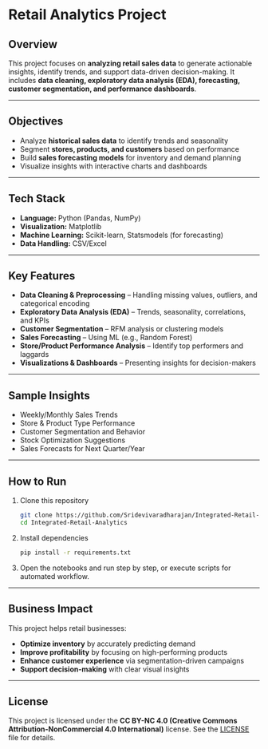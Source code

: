 # Retail Analytics Project

## Overview

This project focuses on **analyzing retail sales data** to generate actionable insights, identify trends, and support data-driven decision-making.
It includes **data cleaning, exploratory data analysis (EDA), forecasting, customer segmentation, and performance dashboards**.

---

## Objectives

* Analyze **historical sales data** to identify trends and seasonality
* Segment **stores, products, and customers** based on performance
* Build **sales forecasting models** for inventory and demand planning
* Visualize insights with interactive charts and dashboards

---

## Tech Stack

* **Language:** Python (Pandas, NumPy)
* **Visualization:** Matplotlib
* **Machine Learning:** Scikit-learn, Statsmodels (for forecasting)
* **Data Handling:** CSV/Excel

---

## Key Features

* **Data Cleaning & Preprocessing** – Handling missing values, outliers, and categorical encoding
* **Exploratory Data Analysis (EDA)** – Trends, seasonality, correlations, and KPIs
* **Customer Segmentation** – RFM analysis or clustering models
* **Sales Forecasting** – Using ML (e.g., Random Forest)
* **Store/Product Performance Analysis** – Identify top performers and laggards
* **Visualizations & Dashboards** – Presenting insights for decision-makers

---

## Sample Insights

* Weekly/Monthly Sales Trends
* Store & Product Type Performance
* Customer Segmentation and Behavior
* Stock Optimization Suggestions
* Sales Forecasts for Next Quarter/Year

---

## How to Run

1. Clone this repository

   ```bash
   git clone https://github.com/Sridevivaradharajan/Integrated-Retail-Analytics.git
   cd Integrated-Retail-Analytics
   ```
2. Install dependencies

   ```bash
   pip install -r requirements.txt
   ```
3. Open the notebooks and run step by step, or execute scripts for automated workflow.

---

## Business Impact

This project helps retail businesses:

* **Optimize inventory** by accurately predicting demand
* **Improve profitability** by focusing on high-performing products
* **Enhance customer experience** via segmentation-driven campaigns
* **Support decision-making** with clear visual insights

---

## License

This project is licensed under the **CC BY-NC 4.0 (Creative Commons Attribution-NonCommercial 4.0 International)** license.
See the [LICENSE](LICENSE) file for details.
